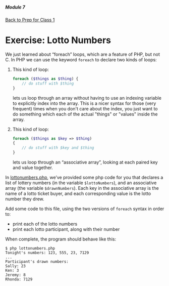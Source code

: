 ##### Module 7
[Back to Prep for Class 1](../../class1-prep#php-syntax)
# Exercise: Lotto Numbers

We just learned about “foreach” loops, which are a feature of PHP, but not C.  In PHP we can use the keyword `foreach` to declare two kinds of loops:

1. This kind of loop:
    ```php
    foreach ($things as $thing) {
        // do stuff with $thing
    }
    ```
    
    lets us loop through an array without having to use an indexing variable to explicitly index into the array. This is a nicer syntax for those (very frequent) times when you don't care about the index, you just want to do something which each of the actual "things" or "values" inside the array.

2. This kind of loop:

    ```php
    foreach ($things as $key => $thing)
    {
        // do stuff with $key and $thing
    }
    ```
    
    lets us loop through an “associative array”, looking at each paired key and value together. 

In [lottonumbers.php](./lottonumbers.html), we’ve provided some php code for you that declares a list of lottery numbers (in the variable `$lottoNumbers`), and an associative array (the variable `$drawnNumbers`).  Each key in the associative array is the name of a lotto ticket buyer, and each corresponding value is the lotto number they drew.

Add some code to this file, using the two versions of `foreach` syntax in order to:
- print each of the lotto numbers
- print each lotto participant, along with their number

When complete, the program should behave like this:
```nohighlight
$ php lottonumbers.php
Tonight's numbers: 123, 555, 23, 7129
...
Participant's drawn numbers:
Sally: 23
Ken: 3
Jeremy: 8
Rhonda: 7129
```
